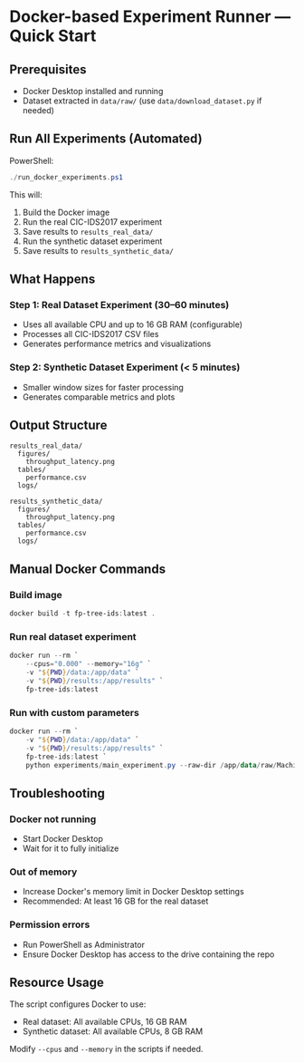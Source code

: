 # Docker-based Experiment Runner — Quick Start

## Prerequisites
- Docker Desktop installed and running
- Dataset extracted in `data/raw/` (use `data/download_dataset.py` if needed)

## Run All Experiments (Automated)

PowerShell:

```powershell
./run_docker_experiments.ps1
```

This will:
1. Build the Docker image
2. Run the real CIC-IDS2017 experiment
3. Save results to `results_real_data/`
4. Run the synthetic dataset experiment
5. Save results to `results_synthetic_data/`

## What Happens

### Step 1: Real Dataset Experiment (30–60 minutes)
- Uses all available CPU and up to 16 GB RAM (configurable)
- Processes all CIC-IDS2017 CSV files
- Generates performance metrics and visualizations

### Step 2: Synthetic Dataset Experiment (< 5 minutes)
- Smaller window sizes for faster processing
- Generates comparable metrics and plots

## Output Structure

```
results_real_data/
  figures/
    throughput_latency.png
  tables/
    performance.csv
  logs/

results_synthetic_data/
  figures/
    throughput_latency.png
  tables/
    performance.csv
  logs/
```

## Manual Docker Commands

### Build image
```powershell
docker build -t fp-tree-ids:latest .
```

### Run real dataset experiment
```powershell
docker run --rm `
    --cpus="0.000" --memory="16g" `
    -v "${PWD}/data:/app/data" `
    -v "${PWD}/results:/app/results" `
    fp-tree-ids:latest
```

### Run with custom parameters
```powershell
docker run --rm `
    -v "${PWD}/data:/app/data" `
    -v "${PWD}/results:/app/results" `
    fp-tree-ids:latest `
    python experiments/main_experiment.py --raw-dir /app/data/raw/MachineLearningCVE
```

## Troubleshooting

### Docker not running
- Start Docker Desktop
- Wait for it to fully initialize

### Out of memory
- Increase Docker's memory limit in Docker Desktop settings
- Recommended: At least 16 GB for the real dataset

### Permission errors
- Run PowerShell as Administrator
- Ensure Docker Desktop has access to the drive containing the repo

## Resource Usage

The script configures Docker to use:
- Real dataset: All available CPUs, 16 GB RAM
- Synthetic dataset: All available CPUs, 8 GB RAM

Modify `--cpus` and `--memory` in the scripts if needed.

